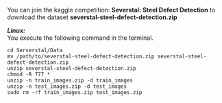 You can join the kaggle competition: **Severstal: Steel Defect
Detection** to download the dataset
**severstal-steel-defect-detection.zip**

***Linux:***   
You execute the following command in the terminal.

    cd Serverstal/Data  
    mv /path/to/severstal-steel-defect-detection.zip severstal-steel-defect-detection.zip  
    unzip severstal-steel-defect-detection.zip
    chmod -R 777 *   
    unzip -n train_images.zip -d train_images   
    unzip -n test_images.zip -d test_images    
    sudo rm -rf train_images.zip test_images.zip

